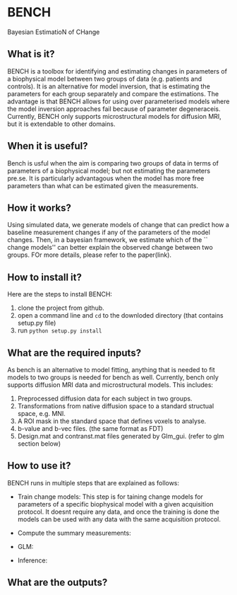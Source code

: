 # BENCH
Bayesian EstimatioN of CHange

## What is it?
BENCH is a toolbox for identifying and estimating changes in parameters of a biophysical model between two groups of data (e.g. patients and controls). It is an alternative for model inversion, that is estimating the parameters for each group separately and compare the estimations. The advantage is that BENCH allows for using over parameterised models where the model inversion approaches fail because of parameter degeneraceis. Currently, BENCH only supports microstructural models for diffusion MRI, but it is extendable to other domains.    

## When it is useful?
Bench is usful when the aim is comparing two groups of data in terms of parameters of a biophysical model; but not estimating the parameters pre.se. It is particularly advantagous when the model has more free parameters than what can be estimated given the measurements.  

## How it works?
Using simulated data, we generate models of change that can predict how a baseline measurement changes if any of the parameters of the model changes. Then, in a bayesian framework, we estimate which of the `` change models'' can better explain the observed change between two groups. FOr more details, please refer to the paper(link). 


## How to install it?
Here are the steps to install BENCH: 

1. clone the project from github. 
2. open a command line and ``cd`` to the downloded directory (that contains setup.py file)
3. run ``python setup.py install`` 

## What are the required inputs?
As bench is an alternative to model fitting, anything that is needed to fit models to two groups is needed for bench as well. Currently, bench only supports diffusion MRI data and microstructural models. This includes:

1. Preprocessed diffusion data for each subject in two groups. 
2. Transformations from native diffusion space to a standard structual space, e.g. MNI.
3. A ROI mask in the standard space that defines voxels to analyse. 
4. b-value and b-vec files. (the same format as FDT)
5. Design.mat and contranst.mat files generated by Glm_gui. (refer to glm section below)

## How to use it?
BENCH runs in multiple steps that are explained as follows:
- Train change models:
 This step is for taining change models for parameters of a specific biophysical model with a given acquisition protocol. It doesnt require any data, and once the training is done the models can be used with any data with the same acquisition protocol. 

- Compute the summary measurements:

- GLM:

- Inference:


## What are the outputs?

